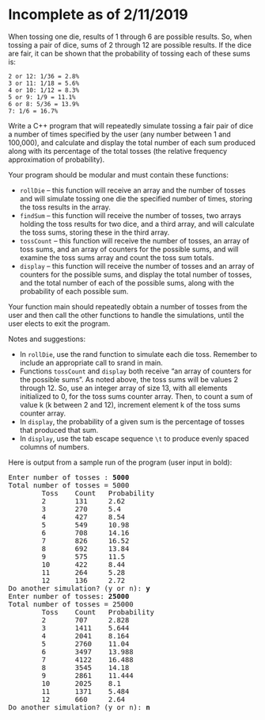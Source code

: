 Incomplete as of 2/11/2019
===

When tossing one die, results of 1 through 6 are possible results. So, when tossing a pair of dice, sums of 2 through 12 are possible results. If the dice are fair, it can be shown that the probability of tossing each of these sums is:

	2 or 12: 1/36 = 2.8%
	3 or 11: 1/18 = 5.6%
	4 or 10: 1/12 = 8.3%
	5 or 9: 1/9 = 11.1%
	6 or 8: 5/36 = 13.9%
	7: 1/6 = 16.7% 

Write a C++ program that will repeatedly simulate tossing a fair pair of dice a number of times specified by the user (any number between 1 and 100,000), and calculate and display the total number of each sum produced along with its percentage of the total tosses (the relative frequency approximation of probability). 

Your program should be modular and must contain these functions:

- `rollDie` – this function will receive an array and the number of tosses and will simulate tossing one die the specified number of times, storing the toss results in the array. 
- `findSum` – this function will receive the number of tosses, two arrays holding the toss results for two dice, and a third array, and will calculate the toss sums, storing these in the third array.
- `tossCount` – this function will receive the number of tosses, an array of toss sums, and an array of counters for the possible sums, and will examine the toss sums array and count the toss sum totals. 
- `display` – this function will receive the number of tosses and an array of counters for the possible sums, and display the total number of tosses, and the total number of each of the possible sums, along with the probability of each possible sum.


Your function main should repeatedly obtain a number of tosses from the user and then call the other functions to handle the simulations, until the user elects to exit the program.

Notes and suggestions:

- In `rollDie`, use the rand function to simulate each die toss. Remember to include an appropriate  call to srand in main.
- Functions `tossCount` and `display` both receive “an array of counters for the possible sums”. As noted above, the toss sums will be values 2 through 12. So, use an integer array of size 13, with all elements initialized to 0, for the toss sums counter array. Then, to count a sum of value k (k between 2 and 12), increment element k of the toss sums counter array.
- In `display`, the probability of a given sum is the percentage of tosses that produced that sum.
- In `display`, use the tab escape sequence `\t`  to produce evenly spaced columns of numbers.

Here is output from a sample run of the program (user input in bold):

<pre>Enter number of tosses : <b>5000</b>
Total number of tosses = 5000
        Toss    Count   Probability
        2       131     2.62
        3       270     5.4
        4       427     8.54
        5       549     10.98
        6       708     14.16
        7       826     16.52
        8       692     13.84
        9       575     11.5
        10      422     8.44
        11      264     5.28
        12      136     2.72
Do another simulation? (y or n): <b>y</b>
Enter number of tosses: <b>25000</b>
Total number of tosses = 25000
        Toss    Count   Probability
        2       707     2.828
        3       1411    5.644
        4       2041    8.164
        5       2760    11.04
        6       3497    13.988
        7       4122    16.488
        8       3545    14.18
        9       2861    11.444
        10      2025    8.1
        11      1371    5.484
        12      660     2.64
Do another simulation? (y or n): <b>n</b></pre>